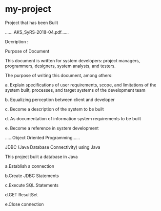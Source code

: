 # my-project
Project that has been Built

...... AKS_SyRS-2018-04.pdf......

Decription :

Purpose of Document

This document is written for system developers: project managers, programmers, designers, system analysts, and testers. 

The purpose of writing this document, among others: 

a. Explain specifications of user requirements, scope, and limitations of the system built, processes, and target systems of the development team 

b. Equalizing perception between client and developer 

c. Become a description of the system to be built 

d. As documentation of information system requirements to be built 

e. Become a reference in system development

......Object Oriented Programming......

JDBC (Java Database Connectivity) using Java

This project buiit a database in Java

a.Establish a connection

b.Create JDBC Statements

c.Execute SQL Statements

d.GET ResultSet 

e.Close connection

